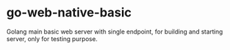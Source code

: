 # go-web-native-basic
Golang main basic web server with single endpoint, for building and starting server, only for testing purpose.
